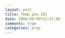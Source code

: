 ```yaml
---
layout: post
title: Темы для 103
date: 2008-09-09T12:47:00
comments: true
categories: prep
---
```


